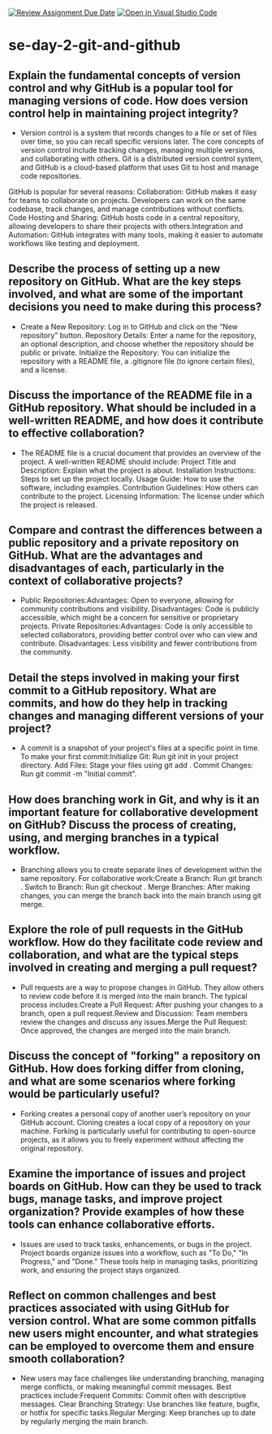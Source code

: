 [![Review Assignment Due Date](https://classroom.github.com/assets/deadline-readme-button-22041afd0340ce965d47ae6ef1cefeee28c7c493a6346c4f15d667ab976d596c.svg)](https://classroom.github.com/a/8wgCKhpZ)
[![Open in Visual Studio Code](https://classroom.github.com/assets/open-in-vscode-2e0aaae1b6195c2367325f4f02e2d04e9abb55f0b24a779b69b11b9e10269abc.svg)](https://classroom.github.com/online_ide?assignment_repo_id=15618260&assignment_repo_type=AssignmentRepo)
# se-day-2-git-and-github
## Explain the fundamental concepts of version control and why GitHub is a popular tool for managing versions of code. How does version control help in maintaining project integrity?

- Version control is a system that records changes to a file or set of files over time, so you can recall specific versions later. The core concepts of version control include tracking changes, managing multiple versions, and collaborating with others. Git is a distributed version control system, and GitHub is a cloud-based platform that uses Git to host and manage code repositories.

GitHub is popular for several reasons:
Collaboration: GitHub makes it easy for teams to collaborate on projects. Developers can work on the same codebase, track changes, and manage contributions without conflicts.
Code Hosting and Sharing: GitHub hosts code in a central repository, allowing developers to share their projects with others.Integration and Automation: GitHub integrates with many tools, making it easier to automate workflows like testing and deployment.

## Describe the process of setting up a new repository on GitHub. What are the key steps involved, and what are some of the important decisions you need to make during this process?

- Create a New Repository: Log in to GitHub and click on the “New repository” button.
Repository Details: Enter a name for the repository, an optional description, and choose whether the repository should be public or private.
Initialize the Repository: You can initialize the repository with a README file, a .gitignore file (to ignore certain files), and a license.

## Discuss the importance of the README file in a GitHub repository. What should be included in a well-written README, and how does it contribute to effective collaboration?

- The README file is a crucial document that provides an overview of the project. A well-written README should include:
Project Title and Description: Explain what the project is about.
Installation Instructions: Steps to set up the project locally.
Usage Guide: How to use the software, including examples.
Contribution Guidelines: How others can contribute to the project.
Licensing Information: The license under which the project is released.

## Compare and contrast the differences between a public repository and a private repository on GitHub. What are the advantages and disadvantages of each, particularly in the context of collaborative projects?

- Public Repositories:Advantages: Open to everyone, allowing for community contributions and visibility.
Disadvantages: Code is publicly accessible, which might be a concern for sensitive or proprietary projects.
Private Repositories:Advantages: Code is only accessible to selected collaborators, providing better control over who can view and contribute.
Disadvantages: Less visibility and fewer contributions from the community.

## Detail the steps involved in making your first commit to a GitHub repository. What are commits, and how do they help in tracking changes and managing different versions of your project?

- A commit is a snapshot of your project's files at a specific point in time. 
To make your first commit:Initialize Git: Run git init in your project directory.
Add Files: Stage your files using git add <file>.
Commit Changes: Run git commit -m "Initial commit".

## How does branching work in Git, and why is it an important feature for collaborative development on GitHub? Discuss the process of creating, using, and merging branches in a typical workflow.

- Branching allows you to create separate lines of development within the same repository.
 For collaborative work:Create a Branch: Run git branch <branch-name>.
Switch to Branch: Run git checkout <branch-name>.
Merge Branches: After making changes, you can merge the branch back into the main branch using git merge.

## Explore the role of pull requests in the GitHub workflow. How do they facilitate code review and collaboration, and what are the typical steps involved in creating and merging a pull request?

- Pull requests are a way to propose changes in GitHub. They allow others to review code before it is merged into the main branch. 
The typical process includes:Create a Pull Request: After pushing your changes to a branch, open a pull request.Review and Discussion: Team members review the changes and discuss any issues.Merge the Pull Request: Once approved, the changes are merged into the main branch.

## Discuss the concept of "forking" a repository on GitHub. How does forking differ from cloning, and what are some scenarios where forking would be particularly useful?

- Forking creates a personal copy of another user’s repository on your GitHub account. Cloning creates a local copy of a repository on your machine. Forking is particularly useful for contributing to open-source projects, as it allows you to freely experiment without affecting the original repository.

## Examine the importance of issues and project boards on GitHub. How can they be used to track bugs, manage tasks, and improve project organization? Provide examples of how these tools can enhance collaborative efforts.

- Issues are used to track tasks, enhancements, or bugs in the project. Project boards organize issues into a workflow, such as "To Do," "In Progress," and "Done." These tools help in managing tasks, prioritizing work, and ensuring the project stays organized.

## Reflect on common challenges and best practices associated with using GitHub for version control. What are some common pitfalls new users might encounter, and what strategies can be employed to overcome them and ensure smooth collaboration?

- New users may face challenges like understanding branching, managing merge conflicts, or making meaningful commit messages. 
Best practices include:Frequent Commits: Commit often with descriptive messages.
Clear Branching Strategy: Use branches like feature, bugfix, or hotfix for specific tasks.Regular Merging: Keep branches up to date by regularly merging the main branch.
